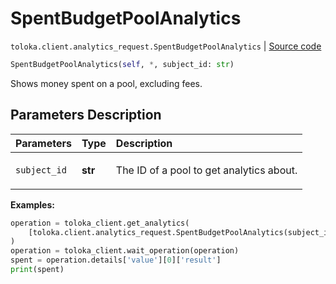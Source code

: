 # SpentBudgetPoolAnalytics
`toloka.client.analytics_request.SpentBudgetPoolAnalytics` | [Source code](https://github.com/Toloka/toloka-kit/blob/v1.2.1/src/client/analytics_request.py#L188)

```python
SpentBudgetPoolAnalytics(self, *, subject_id: str)
```

Shows money spent on a pool, excluding fees.

## Parameters Description

| Parameters | Type | Description |
| :----------| :----| :-----------|
`subject_id`|**str**|<p>The ID of a pool to get analytics about.</p>

**Examples:**


```python
operation = toloka_client.get_analytics(
    [toloka.client.analytics_request.SpentBudgetPoolAnalytics(subject_id='1084779')]
)
operation = toloka_client.wait_operation(operation)
spent = operation.details['value'][0]['result']
print(spent)
```
